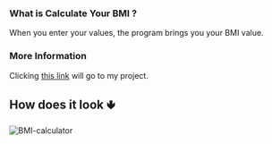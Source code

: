 <h3> What is Calculate Your BMI ?</h3>


When you enter your values, the program brings you your BMI value.


<h3>More Information</h3>

Clicking [this link](https://merves-bmi-calculator.netlify.app/) will go to my project.

<h2> How does it look &#129155; </h2>

![BMI-calculator](https://user-images.githubusercontent.com/108355676/183289581-7abce47e-975d-4e3e-be2b-da12573d8b37.png)
